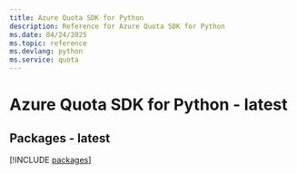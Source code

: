 ```yaml
---
title: Azure Quota SDK for Python
description: Reference for Azure Quota SDK for Python
ms.date: 04/24/2025
ms.topic: reference
ms.devlang: python
ms.service: quota
---
```

# Azure Quota SDK for Python - latest
## Packages - latest
[!INCLUDE [packages](quota-index.md)]